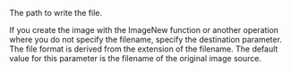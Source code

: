 The path to write the file.

If you create the image with the ImageNew function or another operation where you do not specify the filename, specify the destination parameter.
The file format is derived from the extension of the filename. The default value for this parameter is the filename of the original image source.